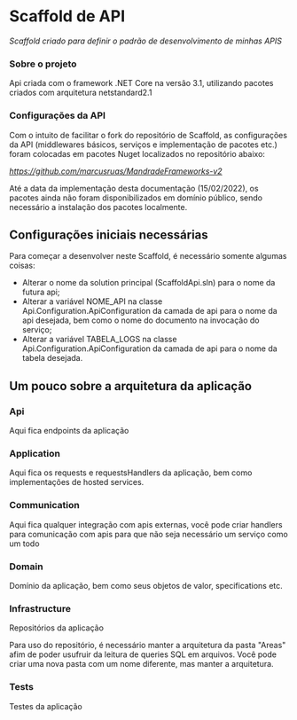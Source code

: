 # Scaffold de API
_Scaffold criado para definir o padrão de desenvolvimento de minhas APIS_

### Sobre o projeto
Api criada com o framework .NET Core na versão 3.1, utilizando pacotes criados com arquitetura netstandard2.1

### Configurações da API
Com o intuito de facilitar o fork do repositório de Scaffold, as configurações da API (middlewares básicos, serviços e implementação de pacotes etc.) foram colocadas em pacotes Nuget localizados no repositório abaixo:

*https://github.com/marcusruas/MandradeFrameworks-v2*

Até a data da implementação desta documentação (15/02/2022), os pacotes ainda não foram disponibilizados em domínio público, sendo necessário a instalação dos pacotes localmente.

## Configurações iniciais necessárias
Para começar a desenvolver neste Scaffold, é necessário somente algumas coisas:
- Alterar o nome da solution principal (ScaffoldApi.sln) para o nome da futura api;
- Alterar a variável NOME_API na classe Api.Configuration.ApiConfiguration da camada de api para o nome da api desejada, bem como o nome do documento na invocação do serviço;
- Alterar a variável TABELA_LOGS na classe Api.Configuration.ApiConfiguration da camada de api para o nome da tabela desejada.

## Um pouco sobre a arquitetura da aplicação

### Api

Aqui fica endpoints da aplicação

### Application

Aqui fica os requests e requestsHandlers da aplicação, bem como implementações de hosted services.

### Communication

Aqui fica qualquer integração com apis externas, você pode criar handlers para comunicação com apis para que não seja necessário um serviço como um todo

### Domain

Domínio da aplicação, bem como seus objetos de valor, specifications etc.

### Infrastructure

Repositórios da aplicação

Para uso do repositório, é necessário manter a arquitetura da pasta "Areas" afim de poder usufruir da leitura de queries SQL em arquivos. Você pode criar uma nova pasta com um nome diferente, mas manter a arquitetura.

### Tests

Testes da aplicação